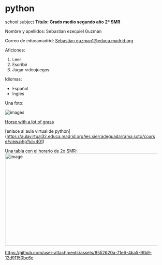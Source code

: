 # python
school subject
**Título: Grado medio segundo año**
**2º SMR** 

Nombre y apellidos: Sebastian ezequiel Guzman

Correo de educamadrid: Sebastian.guzman1@educa.madrid.org

Aficiones:
  1. Leer
  2. Escribir
  3. Jugar videojuegos

Idiomas:
  - Español
  - Ingles

Una foto:

![images](https://github.com/user-attachments/assets/44a0ebea-0eb4-49fe-82d3-a9197f683aa2)

[Horse with a lot of grass](https://www.google.com/imgres?q=haru%20urara%20grass%20fanart&imgurl=https%3A%2F%2Fpreview.redd.it%2Fi-sure-hope-haru-urara-gets-all-the-grass-she-deserves-in-v0-o9vanz8e36of1.jpeg%3Fauto%3Dwebp%26s%3D674d712fafaac8798f082c12d90c47316b4b6c4a&imgrefurl=https%3A%2F%2Fwww.reddit.com%2Fr%2FUmaMusume%2Fcomments%2F1ncnw8v%2Fi_sure_hope_haru_urara_gets_all_the_grass_she%2F&docid=lu2rxuRJIUP5IM&tbnid=LCJqvsmN2_ZV5M&vet=12ahUKEwig3I3-mtOPAxUgRaQEHQfAOCIQM3oECB8QAA..i&w=2106&h=1600&hcb=2&itg=1&ved=2ahUKEwig3I3-mtOPAxUgRaQEHQfAOCIQM3oECB8QAA&safe=active&ssui=on)

[enlace al aula virtual de python] (https://aulavirtual32.educa.madrid.org/ies.sierradeguadarrama.soto/course/view.php?id=401)

Una tabla con el horario de 2o SMR:
<img width="776" height="305" alt="image" src="https://github.com/user-attachments/assets/8552620a-71e6-4ba5-9fb9-12d91150be6c" />

<https://github.com/user-attachments/assets/8552620a-71e6-4ba5-9fb9-12d91150be6c>
